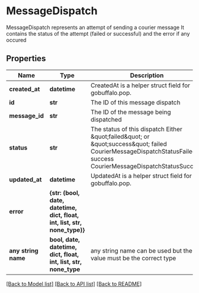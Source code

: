 # MessageDispatch

MessageDispatch represents an attempt of sending a courier message It contains the status of the attempt (failed or successful) and the error if any occured

## Properties
Name | Type | Description | Notes
------------ | ------------- | ------------- | -------------
**created_at** | **datetime** | CreatedAt is a helper struct field for gobuffalo.pop. | 
**id** | **str** | The ID of this message dispatch | 
**message_id** | **str** | The ID of the message being dispatched | 
**status** | **str** | The status of this dispatch Either \&quot;failed\&quot; or \&quot;success\&quot; failed CourierMessageDispatchStatusFailed success CourierMessageDispatchStatusSuccess | 
**updated_at** | **datetime** | UpdatedAt is a helper struct field for gobuffalo.pop. | 
**error** | **{str: (bool, date, datetime, dict, float, int, list, str, none_type)}** |  | [optional] 
**any string name** | **bool, date, datetime, dict, float, int, list, str, none_type** | any string name can be used but the value must be the correct type | [optional]

[[Back to Model list]](../README.md#documentation-for-models) [[Back to API list]](../README.md#documentation-for-api-endpoints) [[Back to README]](../README.md)


